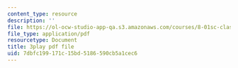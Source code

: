 ```yaml
---
content_type: resource
description: ''
file: https://ol-ocw-studio-app-qa.s3.amazonaws.com/courses/8-01sc-classical-mechanics-fall-2016/7dbfc199171c15bd5186590cb5a1cec6_2TZa151GC-0.pdf
file_type: application/pdf
resourcetype: Document
title: 3play pdf file
uid: 7dbfc199-171c-15bd-5186-590cb5a1cec6
---
```

